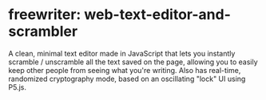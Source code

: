 # freewriter: web-text-editor-and-scrambler
A clean, minimal text editor made in JavaScript that lets you instantly scramble / unscramble all the text saved on the page, allowing you to easily keep other people from seeing what you're writing. Also has real-time, randomized cryptography mode, based on an oscillating "lock" UI using P5.js.
 
